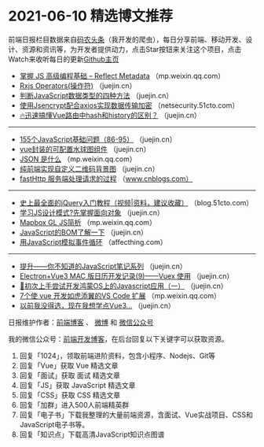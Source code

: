 # 2021-06-10 精选博文推荐

前端日报栏目数据来自[码农头条](https://toutiao.qdkfweb.cn/)（我开发的爬虫），每日分享前端、移动开发、设计、资源和资讯等，为开发者提供动力，点击Star按钮来关注这个项目，点击Watch来收听每日的更新[Github主页](https://github.com/kujian/frontendDaily)
* [掌握 JS 高级编程基础 &#8211; Reflect Metadata](https://mp.weixin.qq.com/s?__biz=MzAxNDEwNjk5OQ==&mid=2650431296&idx=1&sn=07933ea4ca5599cf25d55cb6811addb8) （mp.weixin.qq.com）
* [Rxjs Operators(操作符)](https://juejin.cn/post/6971631284531986469) （juejin.cn）
* [判断JavaScript数据类型的四种方法](https://juejin.cn/post/6971713620019249188) （juejin.cn）
* [使用Jsencrypt配合axios实现数据传输加密](https://netsecurity.51cto.com/art/202106/665977.htm) （netsecurity.51cto.com）
* [🔥迅速搞懂Vue路由中hash和history的区别？](https://juejin.cn/post/6971710781398351908) （juejin.cn）

***
* [155个JavaScript基础问题（86-95）](https://juejin.cn/post/6971628356273963021) （juejin.cn）
* [vue封装的可配置水球图组件](https://juejin.cn/post/6971708345757466661) （juejin.cn）
* [JSON 是什么](https://mp.weixin.qq.com/s/IQSFaehpgr1LD19U4xP_lg) （mp.weixin.qq.com）
* [纯前端实现自定义二维码背景图](https://juejin.cn/post/6971701254271533092) （juejin.cn）
* [fastHttp 服务端处理请求的过程](https://www.cnblogs.com/zhuchenglin/p/14358612.html) （www.cnblogs.com）

***
* [史上最全面的jQuery入门教程（视频|资料，建议收藏）](https://blog.51cto.com/u_15083739/2884791) （blog.51cto.com）
* [学习JS设计模式?先掌握面向对象](https://juejin.cn/post/6971688892894281764) （juejin.cn）
* [Mapbox GL JS简析](https://mp.weixin.qq.com/s?__biz=Mzg2ODQ1OTExOA==&mid=2247490707&idx=1&sn=1f71ebc28bd09823d4918e03d288dca1) （mp.weixin.qq.com）
* [JavaScript的BOM了解一下](https://juejin.cn/post/6971688868642816008) （juejin.cn）
* [用JavaScript模拟事件循环](https://affecthing.com/20210609/eventloop/) （affecthing.com）

***
* [提升——你不知道的JavaScript笔记系列](https://juejin.cn/post/6971684036632641550) （juejin.cn）
* [Electron+Vue3 MAC 版日历开发记录(9)——Vuex 使用](https://juejin.cn/post/6971791486593531941) （juejin.cn）
* [🚀初次上手尝试开发鸿蒙OS上的Javascript应用（一）](https://juejin.cn/post/6971681119787810847) （juejin.cn）
* [7个使 vue 开发如虎添翼的VS Code 扩展](https://mp.weixin.qq.com/s?__biz=MzI3NzIzMDY0NA==&mid=2247502435&idx=1&sn=fd314d0f82f426e676e28d514e6dd965) （mp.weixin.qq.com）
* [以前我没得选，现在我想学点Vue3&#8230;](https://juejin.cn/post/6971633023854837774) （juejin.cn）

日报维护作者：[前端博客](https://qdkfweb.cn/) 、 [微博](http://weibo.com/kujian) 和 [微信公众号](https://open.weixin.qq.com/qr/code?username=caibaojian_com)

我的微信公众号：[前端开发博客](https://open.weixin.qq.com/qr/code?username=caibaojian_com)，在后台回复以下关键字可以获取资源。

1. 回复「1024」，领取前端进阶资料，包含小程序、Nodejs、Git等
2. 回复「Vue」获取 Vue 精选文章
3. 回复「面试」获取 面试 精选文章
4. 回复「JS」获取 JavaScript 精选文章
5. 回复「CSS」获取 CSS 精选文章
6. 回复「加群」进入500人前端精英群
7. 回复「电子书」下载我整理的大量前端资源，含面试、Vue实战项目、CSS和JavaScript电子书等。
8. 回复「知识点」下载高清JavaScript知识点图谱